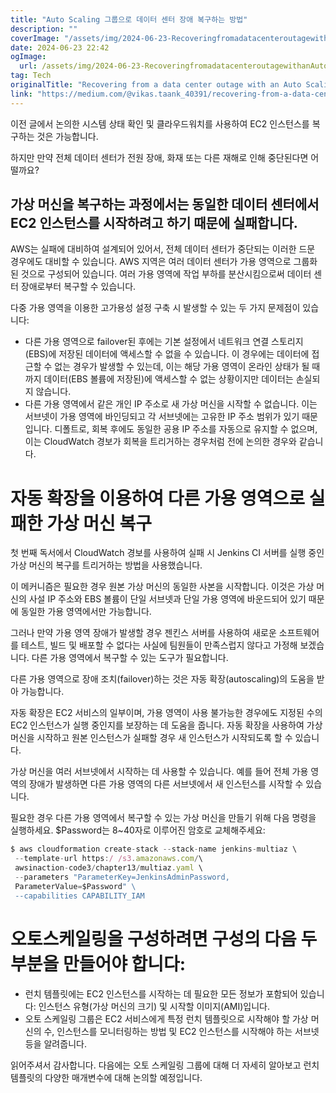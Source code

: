 ```yaml
---
title: "Auto Scaling 그룹으로 데이터 센터 장애 복구하는 방법"
description: ""
coverImage: "/assets/img/2024-06-23-RecoveringfromadatacenteroutagewithanAutoScalinggroup_0.png"
date: 2024-06-23 22:42
ogImage:
  url: /assets/img/2024-06-23-RecoveringfromadatacenteroutagewithanAutoScalinggroup_0.png
tag: Tech
originalTitle: "Recovering from a data center outage with an Auto Scaling group"
link: "https://medium.com/@vikas.taank_40391/recovering-from-a-data-center-outage-with-an-auto-scaling-group-dcb99ac753a0"
---
```


이전 글에서 논의한 시스템 상태 확인 및 클라우드워치를 사용하여 EC2 인스턴스를 복구하는 것은 가능합니다.

하지만 만약 전체 데이터 센터가 전원 장애, 화재 또는 다른 재해로 인해 중단된다면 어떨까요?

## 가상 머신을 복구하는 과정에서는 동일한 데이터 센터에서 EC2 인스턴스를 시작하려고 하기 때문에 실패합니다.

AWS는 실패에 대비하여 설계되어 있어서, 전체 데이터 센터가 중단되는 이러한 드문 경우에도 대비할 수 있습니다. AWS 지역은 여러 데이터 센터가 가용 영역으로 그룹화된 것으로 구성되어 있습니다. 여러 가용 영역에 작업 부하를 분산시킴으로써 데이터 센터 장애로부터 복구할 수 있습니다.

<div class="content-ad"></div>

다중 가용 영역을 이용한 고가용성 설정 구축 시 발생할 수 있는 두 가지 문제점이 있습니다:

- 다른 가용 영역으로 failover된 후에는 기본 설정에서 네트워크 연결 스토리지(EBS)에 저장된 데이터에 액세스할 수 없을 수 있습니다. 이 경우에는 데이터에 접근할 수 없는 경우가 발생할 수 있는데, 이는 해당 가용 영역이 온라인 상태가 될 때까지 데이터(EBS 볼륨에 저장된)에 액세스할 수 없는 상황이지만 데이터는 손실되지 않습니다.
- 다른 가용 영역에서 같은 개인 IP 주소로 새 가상 머신을 시작할 수 없습니다. 이는 서브넷이 가용 영역에 바인딩되고 각 서브넷에는 고유한 IP 주소 범위가 있기 때문입니다. 디폴트로, 회복 후에도 동일한 공용 IP 주소를 자동으로 유지할 수 없으며, 이는 CloudWatch 경보가 회복을 트리거하는 경우처럼 전에 논의한 경우와 같습니다.

# 자동 확장을 이용하여 다른 가용 영역으로 실패한 가상 머신 복구

첫 번째 독서에서 CloudWatch 경보를 사용하여 실패 시 Jenkins CI 서버를 실행 중인 가상 머신의 복구를 트리거하는 방법을 사용했습니다.

<div class="content-ad"></div>

이 메커니즘은 필요한 경우 원본 가상 머신의 동일한 사본을 시작합니다. 이것은 가상 머신의 사설 IP 주소와 EBS 볼륨이 단일 서브넷과 단일 가용 영역에 바운드되어 있기 때문에 동일한 가용 영역에서만 가능합니다.

그러나 만약 가용 영역 장애가 발생할 경우 젠킨스 서버를 사용하여 새로운 소프트웨어를 테스트, 빌드 및 배포할 수 없다는 사실에 팀원들이 만족스럽지 않다고 가정해 보겠습니다. 다른 가용 영역에서 복구할 수 있는 도구가 필요합니다.

다른 가용 영역으로 장애 조치(failover)하는 것은 자동 확장(autoscaling)의 도움을 받아 가능합니다.

자동 확장은 EC2 서비스의 일부이며, 가용 영역이 사용 불가능한 경우에도 지정된 수의 EC2 인스턴스가 실행 중인지를 보장하는 데 도움을 줍니다. 자동 확장을 사용하여 가상 머신을 시작하고 원본 인스턴스가 실패할 경우 새 인스턴스가 시작되도록 할 수 있습니다.

<div class="content-ad"></div>

가상 머신을 여러 서브넷에서 시작하는 데 사용할 수 있습니다. 예를 들어 전체 가용 영역의 장애가 발생하면 다른 가용 영역의 다른 서브넷에서 새 인스턴스를 시작할 수 있습니다.

필요한 경우 다른 가용 영역에서 복구할 수 있는 가상 머신을 만들기 위해 다음 명령을 실행하세요. $Password는 8~40자로 이루어진 암호로 교체해주세요:

```js
$ aws cloudformation create-stack --stack-name jenkins-multiaz \
 --template-url https:/ /s3.amazonaws.com/\
 awsinaction-code3/chapter13/multiaz.yaml \
 --parameters "ParameterKey=JenkinsAdminPassword,
 ParameterValue=$Password" \
 --capabilities CAPABILITY_IAM
```

# 오토스케일링을 구성하려면 구성의 다음 두 부분을 만들어야 합니다:

<div class="content-ad"></div>

- 런치 템플릿에는 EC2 인스턴스를 시작하는 데 필요한 모든 정보가 포함되어 있습니다: 인스턴스 유형(가상 머신의 크기) 및 시작할 이미지(AMI)입니다.
- 오토 스케일링 그룹은 EC2 서비스에게 특정 런치 템플릿으로 시작해야 할 가상 머신의 수, 인스턴스를 모니터링하는 방법 및 EC2 인스턴스를 시작해야 하는 서브넷 등을 알려줍니다.

읽어주셔서 감사합니다. 다음에는 오토 스케일링 그룹에 대해 더 자세히 알아보고 런치 템플릿의 다양한 매개변수에 대해 논의할 예정입니다.
